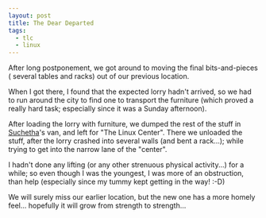 ```yaml
---
layout: post
title: The Dear Departed
tags:
  - tlc
  - linux
---
```


After long postponement, we got around to moving the final bits-and-pieces ( several tables and racks) out of our previous location.

When I got there, I found that the expected lorry hadn't arrived, so we had to run around the city to find one to transport the furniture (which proved a really hard task; especially since it was a Sunday afternoon).

After loading the lorry with furniture, we dumped the rest of the stuff in <a href="http://www.raramimu.blogspot.com/">Suchetha</a>'s van, and left for "The Linux Center". There we unloaded the stuff, after the lorry crashed into several walls (and bent a rack...); while trying to get into the narrow lane of the "center".

I hadn't done any lifting (or any other strenuous physical activity...) for a while; so even though I was the youngest, I was more of an obstruction, than help (especially since my tummy kept getting in the way! :-D)

We will surely miss our earlier location, but the new one has a more homely feel... hopefully it will grow from strength to strength...
